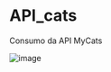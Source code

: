 # API_cats
Consumo da API MyCats


![image](https://user-images.githubusercontent.com/87021275/158174127-c5d08edb-81bc-4da0-81ce-e87a92e40e99.png)
